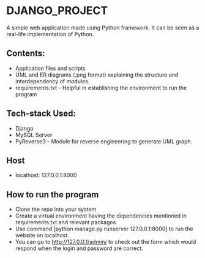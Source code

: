 # DJANGO_PROJECT
A simple web application made using Python framework. It can be seen as a real-life implementation of Python.

## Contents:
* Application files and scripts
* UML and ER diagrams (.png format) explaining the structure and interdependency of modules.
* requirements.txt - Helpful in establishing the environment to run the program

## Tech-stack Used:
* Django
* MySQL Server
* PyReverse3 - Module for reverse engineering to generate UML graph.

## Host
* localhost: 127.0.0.1:8000

## How to run the program
* Clone the repo into your system
* Create a virtual environment having the dependencies mentioned in requirements.txt and relevant packages
* Use command [python manage.py runserver 127.0.0.1:8000] to run the website on localhost.
* You can go to http://127.0.0.1/admin/ to check out the form which would respond when the login and password are correct.
